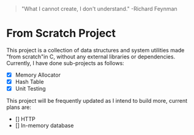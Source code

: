 > "What I cannot create, I don't understand." -Richard Feynman

# From Scratch Project

This project is a collection of data structures and system utilities made "from scratch"in C, without any external libraries or dependencies. Currently, I have done sub-projects as follows:

- [x] Memory Allocator
- [x] Hash Table
- [x] Unit Testing 

This project will be frequently updated as I intend to build more, current plans are:

- [] HTTP
- [] In-memory database
